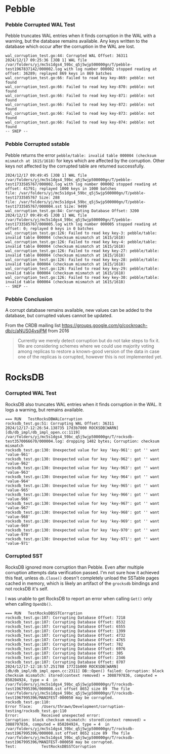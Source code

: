 # Pebble

### Pebble Corrupted WAL Test
Pebble truncates WAL entries when it finds corruption in the WAL with a warning, but the database remains available.
Any keys written to the database which occur after the corruption in the WAL are lost.

```
wal_corruption_test.go:44: Corrupted WAL Offset: 36311
2024/12/17 09:25:36 [JOB 1] WAL file /var/folders/yj/mc5s1dgs4_59bc_q5j5wjp500000gn/T/pebble-test1967837142/000002.log with log number 000002 stopped reading at offset: 36289; replayed 869 keys in 869 batches
wal_corruption_test.go:66: Failed to read key key-869: pebble: not found
wal_corruption_test.go:66: Failed to read key key-870: pebble: not found
wal_corruption_test.go:66: Failed to read key key-871: pebble: not found
wal_corruption_test.go:66: Failed to read key key-872: pebble: not found
wal_corruption_test.go:66: Failed to read key key-873: pebble: not found
wal_corruption_test.go:66: Failed to read key key-874: pebble: not found
-- SNIP --
```

### Pebble Corrupted sstable
Pebble returns the error `pebble/table: invalid table 000004 (checksum mismatch at 1615/1618)` for keys which are 
affected by the corruption. Other keys not affected by the corrupted table are returned successfully.

```
2024/12/17 09:49:45 [JOB 1] WAL file /var/folders/yj/mc5s1dgs4_59bc_q5j5wjp500000gn/T/pebble-test1733585767/000002.log with log number 000002 stopped reading at offset: 41791; replayed 1000 keys in 1000 batches
file: /var/folders/yj/mc5s1dgs4_59bc_q5j5wjp500000gn/T/pebble-test1733585767 Size: 288
file: /var/folders/yj/mc5s1dgs4_59bc_q5j5wjp500000gn/T/pebble-test1733585767/000004.sst Size: 9499
wal_corruption_test.go:84: Corrupting Database Offset: 3200
2024/12/17 09:49:45 [JOB 1] WAL file /var/folders/yj/mc5s1dgs4_59bc_q5j5wjp500000gn/T/pebble-test1733585767/000005.log with log number 000005 stopped reading at offset: 0; replayed 0 keys in 0 batches
wal_corruption_test.go:126: Failed to read key key-3: pebble/table: invalid table 000004 (checksum mismatch at 1615/1618)
wal_corruption_test.go:126: Failed to read key key-4: pebble/table: invalid table 000004 (checksum mismatch at 1615/1618)
wal_corruption_test.go:126: Failed to read key key-27: pebble/table: invalid table 000004 (checksum mismatch at 1615/1618)
wal_corruption_test.go:126: Failed to read key key-28: pebble/table: invalid table 000004 (checksum mismatch at 1615/1618)
wal_corruption_test.go:126: Failed to read key key-29: pebble/table: invalid table 000004 (checksum mismatch at 1615/1618)
wal_corruption_test.go:126: Failed to read key key-30: pebble/table: invalid table 000004 (checksum mismatch at 1615/1618)
-- SNIP --
```

### Pebble Conclusion
A corrupt database remains available, new values can be added to the database, but corrupted values cannot be updated.

From the CRDB mailing list https://groups.google.com/g/cockroach-db/c/aNUS04vsjPM from 2016
> Currently we merely detect corruption but do not take steps to fix it. We are considering schemes where we could use
> majority voting among replicas to restore a known-good version of the data in case one of the replicas is corrupted,
> however this is not implemented yet.


# RocksDB

### Corrupted WAL Test
RocksDB also truncates WAL entries when it finds corruption in the WAL. It logs a warning, but remains available.

```
=== RUN   TestRocksDBWALCorruption
rocksdb_test.go:51: Corrupting WAL Offset: 36311
2024/12/17-12:26:54.138735 17d3b7000 ROCKSDB[WARN] [db/db_impl/db_impl_open.cc:1119] /var/folders/yj/mc5s1dgs4_59bc_q5j5wjp500000gn/T/rocksdb-test3570066670/000004.log: dropping 1482 bytes; Corruption: checksum mismatch
rocksdb_test.go:130: Unexpected value for key 'key-961': got '' want 'value-961'
rocksdb_test.go:130: Unexpected value for key 'key-962': got '' want 'value-962'
rocksdb_test.go:130: Unexpected value for key 'key-963': got '' want 'value-963'
rocksdb_test.go:130: Unexpected value for key 'key-964': got '' want 'value-964'
rocksdb_test.go:130: Unexpected value for key 'key-965': got '' want 'value-965'
rocksdb_test.go:130: Unexpected value for key 'key-966': got '' want 'value-966'
rocksdb_test.go:130: Unexpected value for key 'key-967': got '' want 'value-967'
rocksdb_test.go:130: Unexpected value for key 'key-968': got '' want 'value-968'
rocksdb_test.go:130: Unexpected value for key 'key-969': got '' want 'value-969'
rocksdb_test.go:130: Unexpected value for key 'key-970': got '' want 'value-970'
rocksdb_test.go:130: Unexpected value for key 'key-971': got '' want 'value-971'
```

### Corrupted SST
RocksDB ignored more corruption than Pebble. Even after multiple corruption attempts data verification passed. I'm
not sure how it achieved this feat, unless `db.Close()` doesn't completely unload the SSTable pages cached in memory,
which is likely an artifact of the `grocksdb` bindings and not rocksDB it's self.

I was unable to get RocksDB to report an error when calling `Get()` only when calling `OpenDb()`.
```
=== RUN   TestRocksDBSSTCorruption
rocksdb_test.go:107: Corrupting Database Offset: 7218
rocksdb_test.go:107: Corrupting Database Offset: 8532
rocksdb_test.go:107: Corrupting Database Offset: 6555
rocksdb_test.go:107: Corrupting Database Offset: 1399
rocksdb_test.go:107: Corrupting Database Offset: 4732
rocksdb_test.go:107: Corrupting Database Offset: 4765
rocksdb_test.go:107: Corrupting Database Offset: 782
rocksdb_test.go:107: Corrupting Database Offset: 6976
rocksdb_test.go:107: Corrupting Database Offset: 305
rocksdb_test.go:107: Corrupting Database Offset: 2346
rocksdb_test.go:107: Corrupting Database Offset: 8707
2024/12/17-12:18:57.251788 17721b000 ROCKSDB[WARN] [db/db_impl/db_impl_open.cc:2311] DB::Open() failed: Corruption: block checksum mismatch: stored(context removed) = 3088797836, computed = 850204924, type = 4  in /var/folders/yj/mc5s1dgs4_59bc_q5j5wjp500000gn/T/rocksdb-test1967995396/000008.sst offset 8652 size 89  The file /var/folders/yj/mc5s1dgs4_59bc_q5j5wjp500000gn/T/rocksdb-test1967995396/MANIFEST-000050 may be corrupted.
rocksdb_test.go:110:
Error Trace:	/Users/thrawn/Development/corruption-testing/rocksdb_test.go:110
Error:      	Received unexpected error:
Corruption: block checksum mismatch: stored(context removed) = 3088797836, computed = 850204924, type = 4  in /var/folders/yj/mc5s1dgs4_59bc_q5j5wjp500000gn/T/rocksdb-test1967995396/000008.sst offset 8652 size 89  The file /var/folders/yj/mc5s1dgs4_59bc_q5j5wjp500000gn/T/rocksdb-test1967995396/MANIFEST-000050 may be corrupted.
Test:       	TestRocksDBSSTCorruption
```
